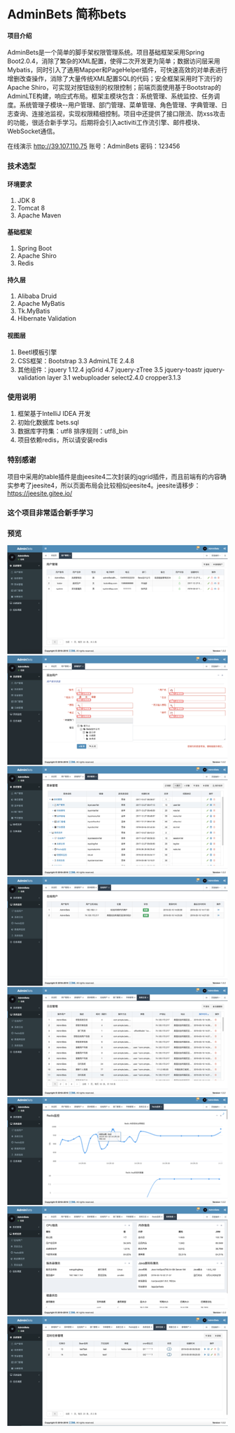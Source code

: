 # AdminBets 简称bets
#### 项目介绍
AdminBets是一个简单的脚手架权限管理系统。项目基础框架采用Spring Boot2.0.4，消除了繁杂的XML配置，使得二次开发更为简单；数据访问层采用Mybatis，同时引入了通用Mapper和PageHelper插件，可快速高效的对单表进行增删改查操作，消除了大量传统XML配置SQL的代码；安全框架采用时下流行的Apache Shiro，可实现对按钮级别的权限控制；前端页面使用基于Bootstrap的AdminLTE构建，响应式布局。框架主模块包含：系统管理、系统监控、任务调度。系统管理子模块--用户管理、部门管理、菜单管理、角色管理、字典管理、日志查询、连接池监视，实现权限精细控制。项目中还提供了接口限流、防xss攻击的功能，很适合新手学习。后期将会引入activiti工作流引擎、邮件模块、WebSocket通信。

在线演示 http://39.107.110.75
账号：AdminBets
密码：123456


### 技术选型
#### 环境要求
1. JDK 8
2. Tomcat 8
3. Apache Maven
#### 基础框架
1. Spring Boot
2. Apache Shiro
3. Redis
#### 持久层
1. Alibaba Druid
2. Apache MyBatis
2. Tk.MyBatis
3. Hibernate Validation
#### 视图层
1. Beetl模板引擎
2. CSS框架：Bootstrap 3.3  AdminLTE 2.4.8
3. 其他组件：jquery 1.12.4  jqGrid 4.7  jquery-zTree 3.5  jquery-toastr  jquery-validation  layer 3.1 webuploader  select2.4.0 cropper3.1.3

### 使用说明
1. 框架基于IntelliJ IDEA 开发
2. 初始化数据库 bets.sql
3. 数据库字符集：utf8   排序规则：utf8_bin
4. 项目依赖redis，所以请安装redis

### 特别感谢
项目中采用的table插件是由jeesite4二次封装的jqgrid插件，而且前端有的内容确实参考了jeesite4，所以页面布局会比较相似jeesite4。jeesite请移步：https://jeesite.gitee.io/
### 这个项目非常适合新手学习

### 预览
![image](https://github.com/wangdingfeng/bets/blob/master/img/WX20190310-142602%402x.png)
![image](https://github.com/wangdingfeng/bets/blob/master/img/WX20190310-142648%402x.png)
![image](https://github.com/wangdingfeng/bets/blob/master/img/WX20190310-142718%402x.png)
![image](https://github.com/wangdingfeng/bets/blob/master/img/WX20190310-142752%402x.png)
![image](https://github.com/wangdingfeng/bets/blob/master/img/WX20190310-142904%402x.png)
![image](https://github.com/wangdingfeng/bets/blob/master/img/WX20190310-142938%402x.png)
![image](https://github.com/wangdingfeng/bets/blob/master/img/WX20190310-142959%402x.png)
![image](https://github.com/wangdingfeng/bets/blob/master/img/WX20190310-143034%402x.png)
